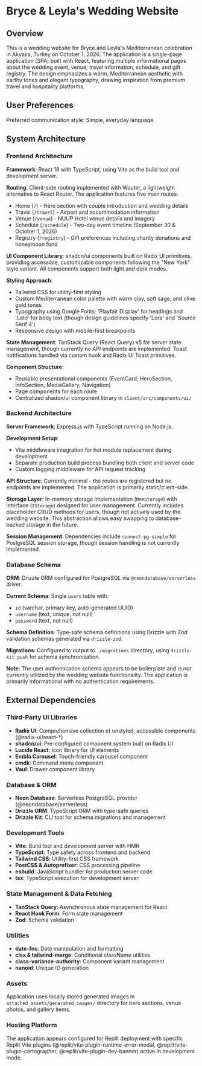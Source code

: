 # Bryce & Leyla's Wedding Website

## Overview

This is a wedding website for Bryce and Leyla's Mediterranean celebration in Akyaka, Turkey on October 1, 2026. The application is a single-page application (SPA) built with React, featuring multiple informational pages about the wedding event, venue, travel information, schedule, and gift registry. The design emphasizes a warm, Mediterranean aesthetic with earthy tones and elegant typography, drawing inspiration from premium travel and hospitality platforms.

## User Preferences

Preferred communication style: Simple, everyday language.

## System Architecture

### Frontend Architecture

**Framework**: React 18 with TypeScript, using Vite as the build tool and development server.

**Routing**: Client-side routing implemented with Wouter, a lightweight alternative to React Router. The application features five main routes:
- Home (`/`) - Hero section with couple introduction and wedding details
- Travel (`/travel`) - Airport and accommodation information
- Venue (`/venue`) - NUUP Hotel venue details and imagery
- Schedule (`/schedule`) - Two-day event timeline (September 30 & October 1, 2026)
- Registry (`/registry`) - Gift preferences including charity donations and honeymoon fund

**UI Component Library**: shadcn/ui components built on Radix UI primitives, providing accessible, customizable components following the "New York" style variant. All components support both light and dark modes.

**Styling Approach**: 
- Tailwind CSS for utility-first styling
- Custom Mediterranean color palette with warm clay, soft sage, and olive gold tones
- Typography using Google Fonts: 'Playfair Display' for headings and 'Lato' for body text (though design guidelines specify 'Lora' and 'Source Serif 4')
- Responsive design with mobile-first breakpoints

**State Management**: TanStack Query (React Query) v5 for server state management, though currently no API endpoints are implemented. Toast notifications handled via custom hook and Radix UI Toast primitives.

**Component Structure**: 
- Reusable presentational components (EventCard, HeroSection, InfoSection, MediaGallery, Navigation)
- Page components for each route
- Centralized shadcn/ui component library in `client/src/components/ui/`

### Backend Architecture

**Server Framework**: Express.js with TypeScript running on Node.js.

**Development Setup**: 
- Vite middleware integration for hot module replacement during development
- Separate production build process bundling both client and server code
- Custom logging middleware for API request tracking

**API Structure**: Currently minimal - the routes are registered but no endpoints are implemented. The application is primarily static/client-side.

**Storage Layer**: In-memory storage implementation (`MemStorage`) with interface (`IStorage`) designed for user management. Currently includes placeholder CRUD methods for users, though not actively used by the wedding website. This abstraction allows easy swapping to database-backed storage in the future.

**Session Management**: Dependencies include `connect-pg-simple` for PostgreSQL session storage, though session handling is not currently implemented.

### Database Schema

**ORM**: Drizzle ORM configured for PostgreSQL via `@neondatabase/serverless` driver.

**Current Schema**: Single `users` table with:
- `id` (varchar, primary key, auto-generated UUID)
- `username` (text, unique, not null)
- `password` (text, not null)

**Schema Definition**: Type-safe schema definitions using Drizzle with Zod validation schemas generated via `drizzle-zod`.

**Migrations**: Configured to output to `./migrations` directory, using `drizzle-kit push` for schema synchronization.

**Note**: The user authentication schema appears to be boilerplate and is not currently utilized by the wedding website functionality. The application is primarily informational with no authentication requirements.

## External Dependencies

### Third-Party UI Libraries
- **Radix UI**: Comprehensive collection of unstyled, accessible components (@radix-ui/react-*)
- **shadcn/ui**: Pre-configured component system built on Radix UI
- **Lucide React**: Icon library for UI elements
- **Embla Carousel**: Touch-friendly carousel component
- **cmdk**: Command menu component
- **Vaul**: Drawer component library

### Database & ORM
- **Neon Database**: Serverless PostgreSQL provider (@neondatabase/serverless)
- **Drizzle ORM**: TypeScript ORM with type-safe queries
- **Drizzle Kit**: CLI tool for schema migrations and management

### Development Tools
- **Vite**: Build tool and development server with HMR
- **TypeScript**: Type safety across frontend and backend
- **Tailwind CSS**: Utility-first CSS framework
- **PostCSS & Autoprefixer**: CSS processing pipeline
- **esbuild**: JavaScript bundler for production server code
- **tsx**: TypeScript execution for development server

### State Management & Data Fetching
- **TanStack Query**: Asynchronous state management for React
- **React Hook Form**: Form state management
- **Zod**: Schema validation

### Utilities
- **date-fns**: Date manipulation and formatting
- **clsx & tailwind-merge**: Conditional className utilities
- **class-variance-authority**: Component variant management
- **nanoid**: Unique ID generation

### Assets
Application uses locally stored generated images in `attached_assets/generated_images/` directory for hero sections, venue photos, and gallery items.

### Hosting Platform
The application appears configured for Replit deployment with specific Replit Vite plugins (@replit/vite-plugin-runtime-error-modal, @replit/vite-plugin-cartographer, @replit/vite-plugin-dev-banner) active in development mode.